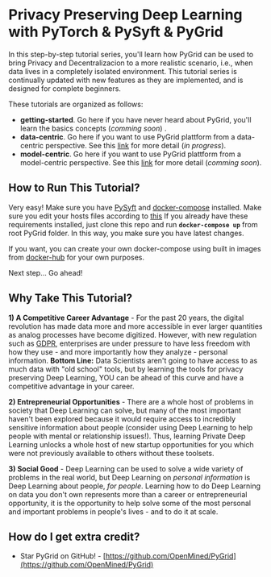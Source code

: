 # Privacy Preserving Deep Learning with PyTorch & PySyft & PyGrid

In this step-by-step tutorial series, you'll learn how PyGrid can be used to bring Privacy and Decentralizacion to a more realistic scenario, i.e., when data lives in a completely isolated environment. This tutorial series is continually updated with new features as they are implemented, and is designed for complete beginners.

These tutorials are organized as follows:
 - **getting-started**. Go here if you have never heard about PyGrid, you'll learn the basics concepts (_comming soon_) . 
 - **data-centric**. Go here if you want to use PyGrid plattform from a data-centric perspective. See this [link](https://github.com/OpenMined/PyGrid#model-centric-fl) for more detail (_in progress_).
 - **model-centric**. Go here if you want to use PyGrid plattform from a model-centric perspective. See this [link](https://github.com/OpenMined/PyGrid#data-centric-fl) for more detail (_comming soon_).

## How to Run This Tutorial?
Very easy! Make sure you have [PySyft](https://github.com/OpenMined/PySyft#installation) and [docker-compose](https://docs.docker.com/compose/install/) installed. Make sure you edit your hosts files according to [this](https://github.com/OpenMined/PyGrid#1-setting-the-your-hostfile)
If you already have these requirements installed, just clone this repo and run **`docker-compose up`** from root PyGrid folder. In this way, you make sure you have latest changes.

If you want, you can create your own docker-compose using built in images from [docker-hub](https://hub.docker.com/u/openmined) for your own purposes.

Next step... Go ahead!

## Why Take This Tutorial?

**1) A Competitive Career Advantage** - For the past 20 years, the digital revolution has made data more and more accessible in ever larger quantities as analog processes have become digitized. However, with new regulation such as [GDPR](https://eugdpr.org/), enterprises are under pressure to have less freedom with how they use - and more importantly how they analyze - personal information. **Bottom Line:** Data Scientists aren't going to have access to as much data with "old school" tools, but by learning the tools for privacy preserving Deep Learning, YOU can be ahead of this curve and have a competitive advantage in your career.

**2) Entrepreneurial Opportunities** - There are a whole host of problems in society that Deep Learning can solve, but many of the most important haven't been explored because it would require access to incredibly sensitive information about people (consider using Deep Learning to help people with mental or relationship issues!). Thus, learning Private Deep Learning unlocks a whole host of new startup opportunities for you which were not previously available to others without these toolsets.

**3) Social Good** - Deep Learning can be used to solve a wide variety of problems in the real world, but Deep Learning on *personal information* is Deep Learning about people, *for people*. Learning how to do Deep Learning on data you don't own represents more than a career or entrepreneurial opportunity, it is the opportunity to help solve some of the most personal and important problems in people's lives - and to do it at scale.

## How do I get extra credit?

- Star PyGrid on GitHub! - [https://github.com/OpenMined/PyGrid](https://github.com/OpenMined/PyGrid)